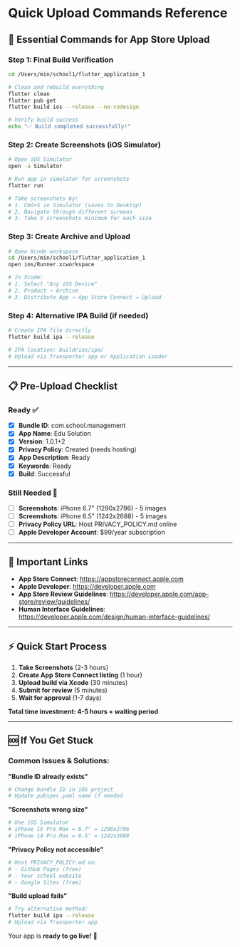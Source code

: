 # Quick Upload Commands Reference

## 🚀 **Essential Commands for App Store Upload**

### **Step 1: Final Build Verification**
```bash
cd /Users/min/school1/flutter_application_1

# Clean and rebuild everything
flutter clean
flutter pub get
flutter build ios --release --no-codesign

# Verify build success
echo "✅ Build completed successfully!"
```

### **Step 2: Create Screenshots (iOS Simulator)**
```bash
# Open iOS Simulator
open -a Simulator

# Run app in simulator for screenshots
flutter run

# Take screenshots by:
# 1. Cmd+S in Simulator (saves to Desktop)
# 2. Navigate through different screens
# 3. Take 5 screenshots minimum for each size
```

### **Step 3: Create Archive and Upload**
```bash
# Open Xcode workspace
cd /Users/min/school1/flutter_application_1
open ios/Runner.xcworkspace

# In Xcode:
# 1. Select "Any iOS Device"
# 2. Product → Archive
# 3. Distribute App → App Store Connect → Upload
```

### **Step 4: Alternative IPA Build (if needed)**
```bash
# Create IPA file directly
flutter build ipa --release

# IPA location: build/ios/ipa/
# Upload via Transporter app or Application Loader
```

---

## 📋 **Pre-Upload Checklist**

### Ready ✅
- [x] **Bundle ID**: com.school.management
- [x] **App Name**: Edu Solution  
- [x] **Version**: 1.0.1+2
- [x] **Privacy Policy**: Created (needs hosting)
- [x] **App Description**: Ready
- [x] **Keywords**: Ready
- [x] **Build**: Successful

### Still Needed 📸
- [ ] **Screenshots**: iPhone 6.7" (1290x2796) - 5 images
- [ ] **Screenshots**: iPhone 6.5" (1242x2688) - 5 images  
- [ ] **Privacy Policy URL**: Host PRIVACY_POLICY.md online
- [ ] **Apple Developer Account**: $99/year subscription

---

## 🔗 **Important Links**

- **App Store Connect**: https://appstoreconnect.apple.com
- **Apple Developer**: https://developer.apple.com
- **App Store Review Guidelines**: https://developer.apple.com/app-store/review/guidelines/
- **Human Interface Guidelines**: https://developer.apple.com/design/human-interface-guidelines/

---

## ⚡ **Quick Start Process**

1. **Take Screenshots** (2-3 hours)
2. **Create App Store Connect listing** (1 hour)
3. **Upload build via Xcode** (30 minutes)
4. **Submit for review** (5 minutes)
5. **Wait for approval** (1-7 days)

**Total time investment: 4-5 hours + waiting period**

---

## 🆘 **If You Get Stuck**

### Common Issues & Solutions:

**"Bundle ID already exists"**
```bash
# Change bundle ID in iOS project
# Update pubspec.yaml name if needed
```

**"Screenshots wrong size"**
```bash
# Use iOS Simulator
# iPhone 15 Pro Max = 6.7" = 1290x2796
# iPhone 14 Pro Max = 6.5" = 1242x2688
```

**"Privacy Policy not accessible"**
```bash
# Host PRIVACY_POLICY.md on:
# - GitHub Pages (free)
# - Your school website
# - Google Sites (free)
```

**"Build upload fails"**
```bash
# Try alternative method:
flutter build ipa --release
# Upload via Transporter app
```

Your app is **ready to go live!** 🎉